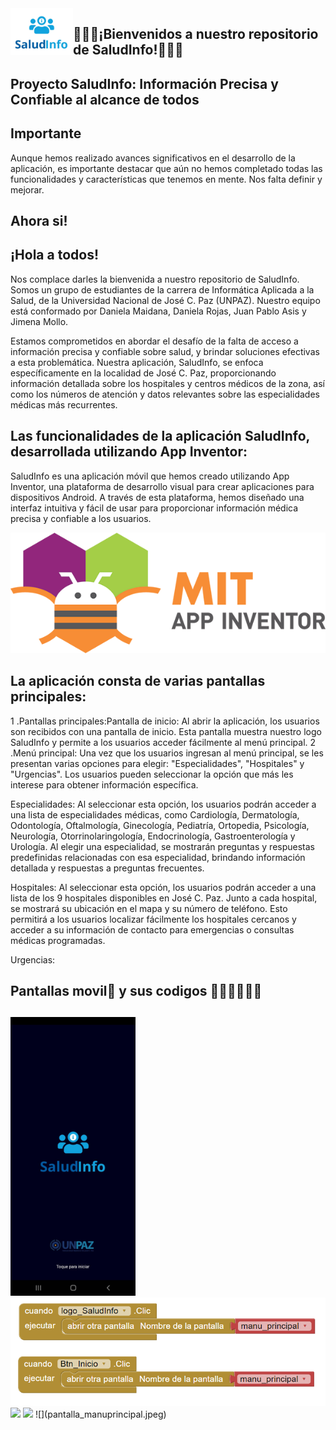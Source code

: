 <img src="SaludInfo.jpg" align="left" width="100">

## 🧑🏻‍💻¡Bienvenidos a nuestro repositorio de SaludInfo!👩🏻‍💻



## Proyecto SaludInfo:  Información Precisa y Confiable al alcance de todos



## Importante 
Aunque hemos realizado avances significativos en el desarrollo de la aplicación, es importante destacar que aún no hemos completado todas las funcionalidades y características que tenemos en mente. Nos falta definir y mejorar.
## Ahora si!
## ¡Hola a todos! 
Nos complace darles la bienvenida a nuestro repositorio de SaludInfo. Somos un grupo de estudiantes de la carrera de Informática Aplicada a la Salud, de la Universidad Nacional de José C. Paz (UNPAZ). Nuestro equipo está conformado por Daniela Maidana, Daniela Rojas, Juan Pablo Asis y Jimena Mollo.

Estamos comprometidos en abordar el desafío de la falta de acceso a información precisa y confiable sobre salud, y brindar soluciones efectivas a esta problemática. Nuestra aplicación, SaludInfo, se enfoca específicamente en la localidad de José C. Paz, proporcionando información detallada sobre los hospitales y centros médicos de la zona, así como los números de atención y datos relevantes sobre las especialidades médicas más recurrentes.



## Las funcionalidades de la aplicación SaludInfo, desarrollada utilizando App Inventor:

SaludInfo es una aplicación móvil que hemos creado utilizando App Inventor, una plataforma de desarrollo visual para crear aplicaciones para dispositivos Android. A través de esta plataforma, hemos diseñado una interfaz intuitiva y fácil de usar para proporcionar información médica precisa y confiable a los usuarios.

![](Mit_app_inventor.png)<!-- -->

## La aplicación consta de varias pantallas principales:

1 .Pantallas principales:Pantalla de inicio: Al abrir la aplicación, los usuarios son recibidos con una pantalla de inicio. Esta pantalla muestra nuestro logo SaludInfo y permite a los usuarios acceder fácilmente al menú principal.
2 .Menú principal: Una vez que los usuarios ingresan al menú principal, se les presentan varias opciones para elegir: "Especialidades", "Hospitales" y "Urgencias". Los usuarios pueden seleccionar la opción que más les interese para obtener información específica.

Especialidades: Al seleccionar esta opción, los usuarios podrán acceder a una lista de especialidades médicas, como Cardiología, Dermatología, Odontología, Oftalmología, Ginecología, Pediatría, Ortopedia, Psicología, Neurología, Otorrinolaringología, Endocrinología, Gastroenterología y Urología. Al elegir una especialidad, se mostrarán preguntas y respuestas predefinidas relacionadas con esa especialidad, brindando información detallada y respuestas a preguntas frecuentes.

Hospitales: Al seleccionar esta opción, los usuarios podrán acceder a una lista de los 9 hospitales disponibles en José C. Paz. Junto a cada hospital, se mostrará su ubicación en el mapa y su número de teléfono. Esto permitirá a los usuarios localizar fácilmente los hospitales cercanos y acceder a su información de contacto para emergencias o consultas médicas programadas.

Urgencias: 

## Pantallas movil📲 y sus codigos 👩🏻‍💻🧑🏻‍💻
##
<img src="pantalla_principal.jpeg" width="200"/>        
<img src="codigo_pantallaprincipal.png" width="600"/> 
<img src="pantalla_manuprincipal.jpeg" width="200"/>  
<img src="pantalla_manuprincipal.jpeg" width="200"/>  
![](pantalla_manuprincipal.jpeg)<!-- -->





